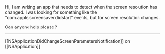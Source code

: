 Hi, I am writing an app that needs to detect when the screen resolution has changed.  I was looking for something like the "com.apple.screensaver.didstart" events, but for screen resolution changes.

Can anyone help please ?

----
[[NSApplicationDidChangeScreenParametersNotification]] on [[NSApplication]]